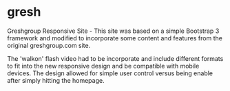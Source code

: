 # gresh
Greshgroup Responsive Site -
This site was based on a simple Bootstrap 3 framework and modified to incorporate some content and features from the original greshgroup.com site.

The 'walkon' flash video had to be incorporate and include different formats to fit into the new responsive design and be compatible with mobile devices.  The design allowed for simple user control versus being enable after simply hitting the homepage.
